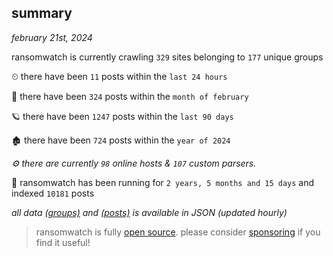 
## summary
_february 21st, 2024_

ransomwatch is currently crawling `329` sites belonging to `177` unique groups

⏲ there have been `11` posts within the `last 24 hours`

🦈 there have been `324` posts within the `month of february`

🪐 there have been `1247` posts within the `last 90 days`

🏚 there have been `724` posts within the `year of 2024`

_⚙️ there are currently `98` online hosts & `107` custom parsers._

🦕 ransomwatch has been running for `2 years, 5 months and 15 days` and indexed `10181` posts

_all data  [(groups)](http://ransomwhat.telemetry.ltd/groups) and [(posts)](http://ransomwhat.telemetry.ltd/posts) is available in JSON (updated hourly)_

> ransomwatch is fully [open source](https://github.com/joshhighet/ransomwatch#ransomwatch--). please consider [sponsoring](https://github.com/sponsors/joshhighet) if you find it useful!
